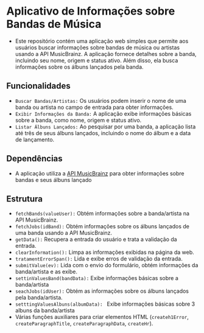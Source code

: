 # Aplicativo de Informações sobre Bandas de Música
- Este repositório contém uma aplicação web simples que permite aos usuários buscar informações sobre bandas de música ou artistas usando a API MusicBrainz. A aplicação fornece detalhes sobre a banda, incluindo seu nome, origem e status ativo. Além disso, ela busca informações sobre os álbuns lançados pela banda.

## Funcionalidades
- `Buscar Bandas/Artistas:` Os usuários podem inserir o nome de uma banda ou artista no campo de entrada para obter informações.
- `Exibir Informações da Banda:` A aplicação exibe informações básicas sobre a banda, como nome, origem e status ativo.
- `Listar Álbuns Lançados:` Ao pesquisar por uma banda, a aplicação lista até três de seus álbuns lançados, incluindo o nome do álbum e a data de lançamento.

## Dependências
- A aplicação utiliza a [API MusicBrainz](https://musicbrainz.org/doc/MusicBrainz_API) para obter informações sobre bandas e seus álbuns lançado

## Estrutura
- `fetchBands(valueUser):` Obtém informações sobre a banda/artista na API MusicBrainz.
- `fetchJobs(idBand):` Obtém informações sobre os álbuns lançados de uma banda usando a API MusicBrainz.
- `getData():` Recupera a entrada do usuário e trata a validação da entrada.
- `clearInformation():` Limpa as informações exibidas na página da web.
- `tratamentErrorSpan():` Lida e exibe erros de validação da entrada.
- `submitValue(ev):` Lida com o envio do formulário, obtém informações da banda/artista e as exibe.
- `settinValuesBand(bandData):`  Exibe informações básicas sobre a banda/artista
- `seachJobs(idUser):` Obtém as informações sobre os álbuns lançados pela banda/artista.
- `setttingValuesAlbuns(albumData): ` Exibe informações básicas sobre 3 albuns da banda/artista
- Várias funções auxiliares para criar elementos HTML (`createh1Error`, `createParagraphTitle`, `createParagraphData`, `createHr`).